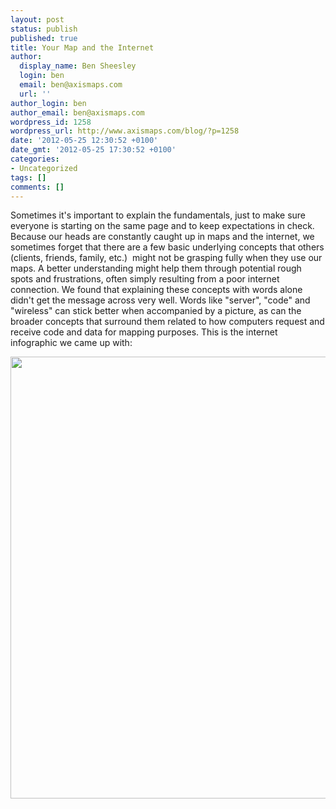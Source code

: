 ```yaml
---
layout: post
status: publish
published: true
title: Your Map and the Internet
author:
  display_name: Ben Sheesley
  login: ben
  email: ben@axismaps.com
  url: ''
author_login: ben
author_email: ben@axismaps.com
wordpress_id: 1258
wordpress_url: http://www.axismaps.com/blog/?p=1258
date: '2012-05-25 12:30:52 +0100'
date_gmt: '2012-05-25 17:30:52 +0100'
categories:
- Uncategorized
tags: []
comments: []
---
```

<p>Sometimes it's important to explain the fundamentals, just to make sure everyone is starting on the same page and to keep expectations in check. Because our heads are constantly caught up in maps and the internet, we sometimes forget that there are a few basic underlying concepts that others (clients, friends, family, etc.)  might not be grasping fully when they use our maps. A better understanding might help them through potential rough spots and frustrations, often simply resulting from a poor internet connection. We found that explaining these concepts with words alone didn't get the message across very well. Words like "server", "code" and "wireless" can stick better when accompanied by a picture, as can the broader concepts that surround them related to how computers request and receive code and data for mapping purposes. This is the internet infographic we came up with:</p>
<p><a href="http://www.axismaps.com/blog/wp-content/uploads/2012/05/your_map_and_the_internet2.jpg"><img class="alignnone  wp-image-1264" title="your_map_and_the_internet" src="http://www.axismaps.com/blog/wp-content/uploads/2012/05/your_map_and_the_internet2.jpg" alt="" width="614" height="707" /></a></p>
<p>&nbsp;</p>
<p>&nbsp;</p>
